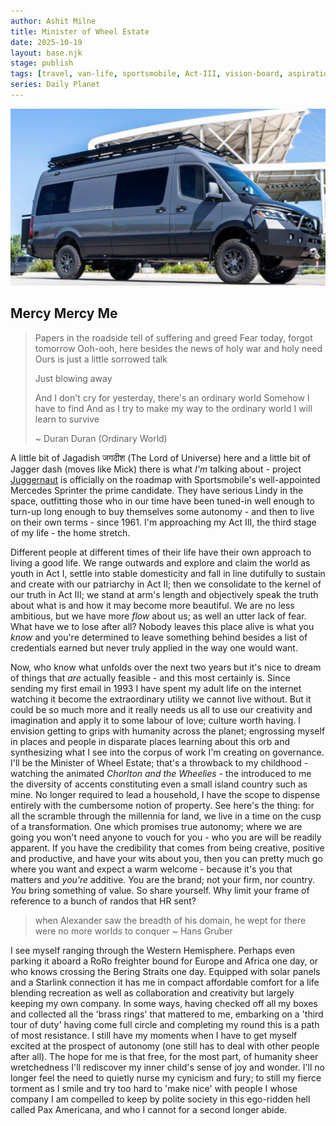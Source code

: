 ```yaml
---
author: Ashit Milne
title: Minister of Wheel Estate 
date: 2025-10-19
layout: base.njk
stage: publish
tags: [travel, van-life, sportsmobile, Act-III, vision-board, aspiration, productive-day-dream]
series: Daily Planet
---
```


![](./assets/SportsmobileExt.png)

## Mercy Mercy Me

>Papers in the roadside tell of suffering and greed
>Fear today, forgot tomorrow
>Ooh-ooh, here besides the news of holy war and holy need
>Ours is just a little sorrowed talk
>
>Just blowing away
>
>And I don't cry for yesterday, there's an ordinary world
>Somehow I have to find
>And as I try to make my way to the ordinary world
>I will learn to survive
>
>~ Duran Duran (Ordinary World)


A little bit of Jagadish  जगदीश  (The Lord of Universe) here and a little bit of Jagger dash (moves like Mick) there is what *I'm* talking about - project [Juggernaut](https://en.wikipedia.org/wiki/Juggernaut) is officially on the roadmap with Sportsmobile's well-appointed Mercedes Sprinter the prime candidate. They have serious Lindy in the space, outfitting those who in our time have been tuned-in well enough to turn-up long enough to buy themselves some autonomy - and then to live on their own terms - since 1961. I'm approaching my Act III, the third stage of my life - the home stretch.

Different people at different times of their life have their own approach to living a good life. We range outwards and explore and claim the world as youth in Act I, settle into stable domesticity and fall in line dutifully to sustain and create with our patriarchy in  Act II; then we consolidate to the kernel of our truth in Act III; we stand at arm's length and objectively speak the truth about what is and how it may become more beautiful. We are no less ambitious, but we have more *flow* about us; as well an utter lack of fear.   What have we to lose after all? Nobody leaves this place alive is what you *know* and you're determined to leave something behind besides a list of credentials earned but never truly applied in the way one would want.

Now, who know what unfolds over the next two years but it's nice to dream of things that *are* actually feasible - and this most certainly is. Since sending my first email in 1993 I have spent my adult life on the internet watching it become the extraordinary utility we cannot live without. But it could be so much more and it really needs us all to use our creativity and imagination and apply it to some labour of love; culture worth having. I envision getting to grips with humanity across the planet; engrossing myself in places and people in disparate places learning about this orb and synthesizing what I see into the corpus of work I'm creating on governance. I'll be the Minister of Wheel Estate; that's a throwback to my childhood - watching the animated *Chorlton and the Wheelies* - the introduced to me the diversity of accents constituting even a small island country such as mine. No longer required to lead a household, I have the scope to dispense entirely with the cumbersome notion of property. See here's the thing: for all the scramble through the millennia for land, we live in a time on the cusp of a transformation. One which promises true autonomy; where we are going you won't need anyone to vouch for you - who you are will be readily apparent. If you have the credibility that comes from being creative, positive and productive, and have your wits about you, then you can pretty much go where you want and expect a warm welcome - because it's you that matters and *you're* additive. You are the brand; not your firm, nor country. *You* bring something of value. So share yourself. Why limit your frame of reference to a bunch of randos that HR sent?

>when Alexander saw the breadth of his domain, he wept for there were no more worlds to conquer
>~ Hans Gruber

I see myself ranging through the Western Hemisphere. Perhaps even parking it aboard a RoRo freighter bound for Europe and Africa one day, or who knows crossing the Bering Straits one day. Equipped with solar panels and a Starlink connection it has me in compact affordable comfort for a life blending recreation as well as collaboration and creativity but largely keeping my own company. In some ways, having checked off all my boxes and collected all the 'brass rings' that mattered to me, embarking on a 'third tour of duty' having come full circle and completing my round this is a path of most resistance. I still have my moments when I have to get myself excited at the prospect of autonomy (one still has to deal with other people after all). The hope for me is that free, for the most part, of humanity sheer wretchedness I'll rediscover my inner child's sense of joy and wonder. I'll no longer feel the need to quietly nurse my cynicism and fury; to still my fierce torment as I smile and try too hard to 'make nice' with people I whose company I am compelled to keep by polite society in this ego-ridden hell called Pax Americana, and who I cannot for a second longer abide.